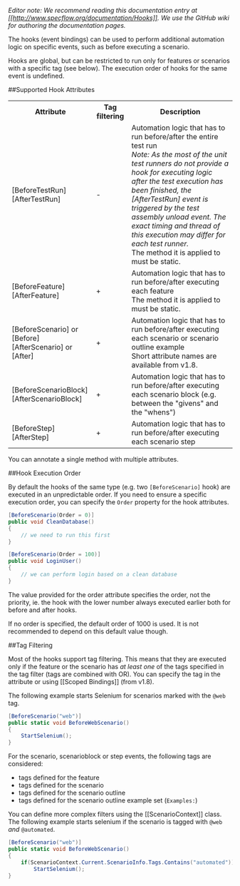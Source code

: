 _Editor note: We recommend reading this documentation entry at [[http://www.specflow.org/documentation/Hooks]]. We use the GitHub wiki for authoring the documentation pages._

The hooks (event bindings) can be used to perform additional automation logic on specific events, such as before executing a scenario.

Hooks are global, but can be restricted to run only for features or scenarios with a specific tag (see below). The execution order of hooks for the same event is undefined.

##Supported Hook Attributes

<table>
    <tr>
        <th>Attribute</th>
        <th>Tag filtering</th>
        <th>Description</th>
    </tr>
    <tr>
        <td>[BeforeTestRun]<br/>[AfterTestRun]</td>
        <td>-</td>
        <td>Automation logic that has to run before/after the entire test run<br/>
<i>Note: As the most of the unit test runners do not provide a hook for executing logic after the test execution has been finished, the [AfterTestRun] event is triggered by the test assembly unload event. The exact timing and thread of this execution may differ for each test runner.</i><br/>
The method it is applied to must be static.
</td>
    </tr>
    <tr>
        <td>[BeforeFeature]<br/>[AfterFeature]</td>
        <td>+</td>
        <td>Automation logic that has to run before/after executing each feature<br/>
The method it is applied to must be static.</td>
    </tr>
    <tr>
        <td>[BeforeScenario] or [Before]<br/>[AfterScenario] or [After]</td>
        <td>+</td>
        <td>Automation logic that has to run before/after executing each scenario or scenario outline example<br/>
            Short attribute names are available from v1.8.</td>
    </tr>
    <tr>
        <td>[BeforeScenarioBlock]<br/>[AfterScenarioBlock]</td>
        <td>+</td>
        <td>Automation logic that has to run before/after executing each scenario block (e.g. between the "givens" and the "whens")</td>
    </tr>
    <tr>
        <td>[BeforeStep]<br/>[AfterStep]</td>
        <td>+</td>
        <td>Automation logic that has to run before/after executing each scenario step</td>
    </tr>
</table>

You can annotate a single method with multiple attributes.

##Hook Execution Order

By default the hooks of the same type (e.g. two `[BeforeScenario]` hook) are executed in an unpredictable order. If you need to ensure a specific execution order, you can specify the `Order` property for the hook attributes.

```c#
[BeforeScenario(Order = 0)]
public void CleanDatabase()
{
    // we need to run this first
}

[BeforeScenario(Order = 100)]
public void LoginUser()
{
    // we can perform login based on a clean database
}
```

The value provided for the order attribute specifies the order, not the priority, ie. the hook with the lower number always executed earlier both for before and after hooks.

If no order is specified, the default order of 1000 is used. It is not recommended to depend on this default value though.

##Tag Filtering

Most of the hooks support tag filtering. This means that they are executed only if the feature or the scenario has *at least one* of the tags specified in the tag filter (tags are combined with OR). You can specify the tag in the attribute or using [[Scoped Bindings]] (from v1.8).

The following example starts Selenium for scenarios marked with the `@web` tag.

```c#
[BeforeScenario("web")]
public static void BeforeWebScenario()
{
    StartSelenium();
}
```

For the scenario, scenarioblock or step events, the following tags are considered:

* tags defined for the feature
* tags defined for the scenario
* tags defined for the scenario outline
* tags defined for the scenario outline example set (`Examples:`)

You can define more complex filters using the [[ScenarioContext]] class. The following example starts selenium if the scenario is tagged with `@web` _and_ `@automated`.


```c#
[BeforeScenario("web")]
public static void BeforeWebScenario()
{
    if(ScenarioContext.Current.ScenarioInfo.Tags.Contains("automated"))
        StartSelenium();
}
```
